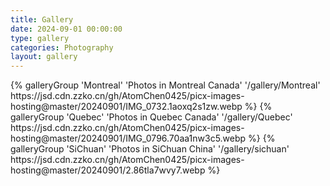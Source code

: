 ```yaml
---
title: Gallery
date: 2024-09-01 00:00:00
type: gallery
categories: Photography
layout: gallery
---
```

<div class="gallery-group-main">
{% galleryGroup 'Montreal' 'Photos in Montreal Canada' '/gallery/Montreal' https://jsd.cdn.zzko.cn/gh/AtomChen0425/picx-images-hosting@master/20240901/IMG_0732.1aoxq2s1zw.webp %}
{% galleryGroup 'Quebec' 'Photos in Quebec Canada' '/gallery/Quebec' https://jsd.cdn.zzko.cn/gh/AtomChen0425/picx-images-hosting@master/20240901/IMG_0796.70aa1nw3c5.webp %}
{% galleryGroup 'SiChuan' 'Photos in SiChuan China' '/gallery/sichuan' https://jsd.cdn.zzko.cn/gh/AtomChen0425/picx-images-hosting@master/20240901/2.86tla7wvy7.webp %}
</div>
